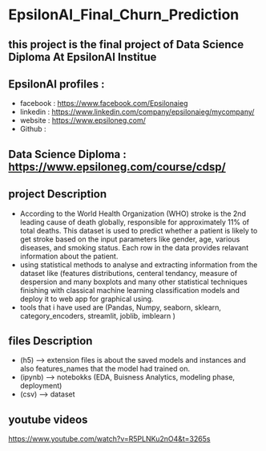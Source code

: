# EpsilonAI_Final_Churn_Prediction
## this project is the final project of Data Science Diploma At EpsilonAI Institue
## EpsilonAI profiles :
- facebook : https://www.facebook.com/Epsilonaieg
- linkedin : https://www.linkedin.com/company/epsilonaieg/mycompany/
- website :  https://www.epsiloneg.com/
- Github : 

## Data Science Diploma : https://www.epsiloneg.com/course/cdsp/

## project Description 
- According to the World Health Organization (WHO) stroke is the 2nd leading cause of death globally, responsible for approximately 11% of total deaths.
This dataset is used to predict whether a patient is likely to get stroke based on the input parameters like gender, age, various diseases, and smoking status. Each row
in the data provides relavant information about the patient.
- using statistical methods to analyse and extracting information from the dataset like (features distributions, centeral tendancy, measure of despersion and many boxplots and many other statistical techniques finishing with classical machine learning classification models and deploy it to web app for graphical using.
- tools that i have used are (Pandas, Numpy, seaborn, sklearn, category_encoders, streamlit, joblib, imblearn )


## files Description
- (h5) --> extension files is about the saved models and instances and also features_names that the model had trained on.
- (ipynb) --> notebokks (EDA, Buisness Analytics, modeling phase, deployment)
- (csv) --> dataset

## youtube videos
https://www.youtube.com/watch?v=R5PLNKu2nO4&t=3265s

